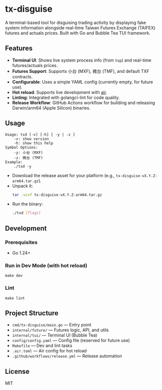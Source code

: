 # tx-disguise

A terminal-based tool for disguising trading activity by displaying fake system information alongside real-time Taiwan Futures Exchange (TAIFEX) futures and actuals prices. Built with Go and Bubble Tea TUI framework.

## Features
- **Terminal UI**: Shows live system process info (from `top`) and real-time futures/actuals prices.
- **Futures Support**: Supports 小台 (MXF), 微台 (TMF), and default TXF contracts.
- **Configurable**: Uses a simple YAML config (currently empty, for future use).
- **Hot reload**: Supports live development with [air](https://github.com/air-verse/air).
- **Linting**: Integrated with golangci-lint for code quality.
- **Release Workflow**: GitHub Actions workflow for building and releasing Darwin/arm64 (Apple Silicon) binaries.

## Usage

```
Usage: txd [-v] [-h] [ -y | -z ]
    -v: show version  
    -h: show this help
Symbol Options:
    -y: 小台 (MXF)  
    -z: 微台 (TMF)
Example: 
    ./txd -y
```

- Download the release asset for your platform (e.g., `tx-disguise-vX.Y.Z-arm64.tar.gz`).
- Unpack it:
  ```sh
  tar -xzvf tx-disguise-vX.Y.Z-arm64.tar.gz
  ```
- Run the binary:
  ```sh
  ./txd [flags]
  ```

## Development

### Prerequisites
- Go 1.24+

### Run in Dev Mode (with hot reload)
```
make dev
```

### Lint
```
make lint
```

## Project Structure
- `cmd/tx-disguise/main.go` — Entry point
- `internal/future/` — Futures logic, API, and utils
- `internal/tui/` — Terminal UI (Bubble Tea)
- `config/config.yaml` — Config file (reserved for future use)
- `Makefile` — Dev and lint tasks
- `.air.toml` — Air config for hot reload
- `.github/workflows/release.yml` — Release automation

## License
MIT

